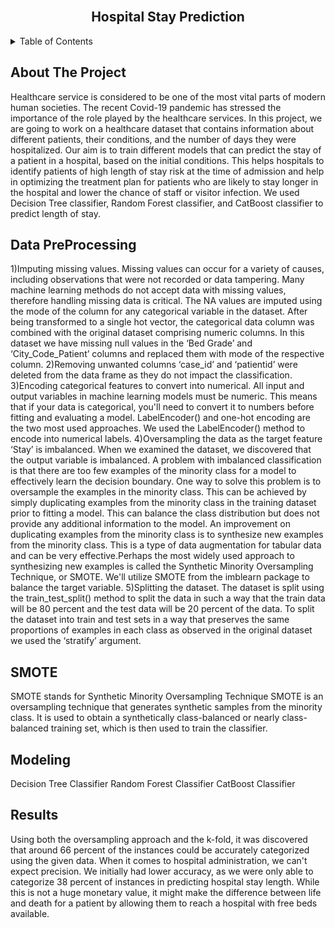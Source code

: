 <div id="top"></div>

<br />
<div align="center">
  
    

  <h2 align="center">Hospital Stay Prediction</h2>

  
</div>



<!-- TABLE OF CONTENTS -->
<details>
  <summary>Table of Contents</summary>
  <ol>
    <li>
      <a href="#about-the-project">About The Project</a>
    </li>
    <li><a href="#pre_processing">Data PreProcessing</a></li>
    <li><a href="#smote">SMOTE</a></li>
    <li><a href="#Modeling">Modeling</a></li>
	<li><a href="#Results">Results</a></li>
  </ol>
</details>



## About The Project

Healthcare service is considered to be one of the most vital parts of modern human societies. The recent Covid-19 pandemic has stressed the importance of the role played by the healthcare services. In this project, we are going to work on a healthcare dataset that contains information about different patients, their conditions, and the number of days they were hospitalized. Our aim is to train different models that can predict the stay of a patient in a hospital, based on the initial conditions. This helps hospitals to identify patients of high length of stay risk at the time of admission and help in optimizing the treatment plan for patients who are likely to stay longer in the hospital and lower the chance of staff or visitor infection. We used Decision Tree classifier, Random Forest classifier, and CatBoost classifier to predict length of stay.


## Data PreProcessing

1)Imputing missing values.
Missing values can occur for a variety of causes, including observations that were not recorded or data tampering. Many machine learning methods do not accept data with missing values, therefore handling missing data is critical. The NA values are imputed using the mode of the column for any categorical variable in the dataset. After being transformed to a single hot vector, the categorical data column was combined with the original dataset comprising numeric columns. In this dataset we have missing null values in the ‘Bed Grade’ and ‘City_Code_Patient’ columns and replaced them with mode of the respective column.
2)Removing unwanted columns
‘case_id’ and ‘patientid’ were deleted from the data frame as they do not impact the classification.
3)Encoding categorical features to convert into numerical.
All input and output variables in machine learning models must be numeric. This means that if your data is categorical, you'll need to convert it to numbers before fitting and evaluating a model. LabelEncoder() and one-hot encoding are the two most used approaches. We used the LabelEncoder() method to encode into numerical labels.
4)Oversampling the data as the target feature ‘Stay’ is imbalanced.
When we examined the dataset, we discovered that the output variable is imbalanced. A problem with imbalanced classification is that there are too few examples of the minority class for a model to effectively learn the decision boundary. One way to solve this problem is to oversample the examples in the minority class. This can be achieved by simply duplicating examples from the minority class in the training dataset prior to fitting a model. This can balance the class distribution but does not provide any additional information to the model. An improvement on duplicating examples from the minority class is to synthesize new examples from the minority class. This is a type of data augmentation for tabular data and can be very effective.Perhaps the most widely used approach to synthesizing new examples is called the Synthetic Minority Oversampling Technique, or SMOTE. We'll utilize SMOTE from the imblearn package to balance the target variable.
5)Splitting the dataset.
The dataset is split using the train_test_split() method to split the data in such a way that the train data will be 80 percent and the test data will be 20 percent of the data. To split the dataset into train and test sets in a way that preserves the same proportions of examples in each class as observed in the original dataset we used the ‘stratify’ argument.


## SMOTE

SMOTE stands for Synthetic Minority Oversampling Technique
SMOTE is an oversampling technique that generates synthetic samples from the minority class.
It is used to obtain a synthetically class-balanced or nearly class-balanced training set, which is then used to train the classifier.


## Modeling

Decision Tree Classifier
Random Forest Classifier
CatBoost Classifier

## Results

Using both the oversampling approach and the k-fold, it was discovered that around 66 percent of the instances could be accurately categorized using the given data. When it comes to hospital administration, we can't expect precision. We initially had lower accuracy, as we were only able to categorize 38 percent of instances in predicting hospital stay length. While this is not a huge monetary value, it might make the difference between life and death for a patient by allowing them to reach a hospital with free beds available.


